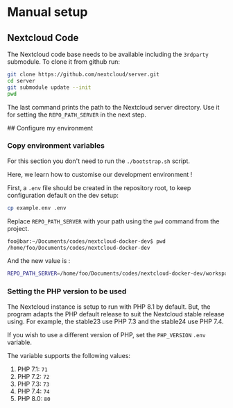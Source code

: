 # Manual setup

## Nextcloud Code

The Nextcloud code base needs to be available including the `3rdparty` submodule. To clone it from github run:

```bash
git clone https://github.com/nextcloud/server.git
cd server
git submodule update --init
pwd
```

The last command prints the path to the Nextcloud server directory.
Use it for setting the `REPO_PATH_SERVER` in the next step.

## Configure my environment

### Copy environment variables

For this section you don't need to run the `./bootstrap.sh` script.

Here, we learn how to customise our development environment !

First, a `.env` file should be created in the repository root, to keep configuration default on the dev setup:

```bash
cp example.env .env
```

Replace `REPO_PATH_SERVER` with your path using the `pwd` command from the project.

```bash
foo@bar:~/Documents/codes/nextcloud-docker-dev$ pwd
/home/foo/Documents/codes/nextcloud-docker-dev
```

And the new value is :

```bash
REPO_PATH_SERVER=/home/foo/Documents/codes/nextcloud-docker-dev/workspace/server
```

### Setting the PHP version to be used

The Nextcloud instance is setup to run with PHP 8.1 by default.
But, the program adapts the PHP default release to suit the Nextcloud stable release using. For example, the stable23 use PHP 7.3 and the stable24 use PHP 7.4.

If you wish to use a different version of PHP, set the `PHP_VERSION` `.env` variable.

The variable supports the following values:

1. PHP 7.1: `71`
1. PHP 7.2: `72`
1. PHP 7.3: `73`
1. PHP 7.4: `74`
1. PHP 8.0: `80`
